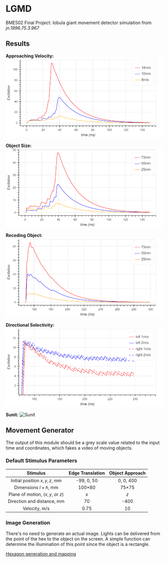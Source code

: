 # LGMD
BME502 Final Project: lobula giant movement detector simulation from *jn.1996.75.3.967*

## Results

**Approaching Velocity:**
![Velocity](pics/rst_velocity.png)

**Object Size:**
![Size](pics/rst_size.png)

**Receding Object:**
![Receding](pics/rst_recede.png)

**Directional Selectivity:**
![Directional](pics/rst_direction.png)

**Sunit:**
![Sunit](pics/rst_sunit.gif)

## Movement Generator

The output of this module should be a grey scale value related to the input time and coordinates, which fakes a video of moving objects.

### Default Stimulus Parameters

| Stimulus | Edge Translation | Object Approach |
| :-:| :-: | :-: |
| Initial position $x, y, z,$ mm | -99, 0, 50 | 0, 0, 400 |
| Dimensions $l\times h,$ mm | 100×80 | 75×75 |
| Plane of motion, $(x,y,$ or $z)$ | $x$ | $z$ |
| Direction and distance, mm | 70 | -400 |
| Velocity, m/s | 0.75 | 10 |

### Image Generation

There's no need to generate an actual image. Lights can be delivered from the point of the hex to the object on the screen. A simple function can determine the illumination of this point since the object is a rectangle.

[Hexagon generation and mapping](notes/hex.md)